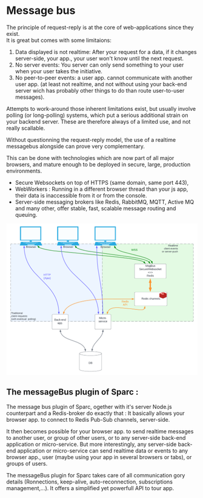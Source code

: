 # Message bus 

The principle of request-reply is at the core of web-applications since they exist.  
It is great but comes with some limitaions:

1. Data displayed is not realtime: After your request for a data, if it changes server-side, your app., your user won't know until the next request.
2. No server events: You server can only send something to your user when your user takes the initiative.
3. No peer-to-peer events: a user app. cannot communicate with another user app. (at least not realtime, and not without using your back-end server wich has probably other things to do than route user-to-user messages).

Attempts to work-around those inherent limitations exist, but usually involve polling (or long-polling) systems, which put a serious additional strain on your backend server. These are therefore always of a limited use, and not really scallable.

Without questionning the request-reply model, the use of a realtime messagebus alongside can prove very complementary.

This can be done with technologies which are now part of all major browsers, and mature enough to be deployed in secure, large, production environments. 
- Secure Websockets on top of HTTPS (same domain, same port 443), 
- WebWorkers : Running in a different browser thread than your js app, their data is inaccessible from it or from the console.
- Server-side messaging brokers like Redis, RabbitMQ, MQTT, Active MQ and many other, offer stable, fast, scalable message routing and queuing.

![Message bus...](img/MessageBus.png "Message bus")

## The messageBus plugin of Sparc :
The message bus plugin of Sparc, ogether with it's server Node.js counterpart and a Redis-broker do exactly that : 
It basically allows your browser app. to connect to Redis Pub-Sub channels, server-side.

It then becomes possible for your browser app. to send realtime messages to another user, or group of other users, or to any server-side back-end application or micro-service. But more interestingly, any server-side back-end application or micro-service can send realtime data or events to any browser app., user (maybe using your app in several browsers or tabs), or groups of users.

The messageBus plugin for Sparc takes care of all communication gory details (Ronnections, keep-alive, auto-reconnection, subscriptions management,...).
It offers a simplified yet powerfull API to tour app.
